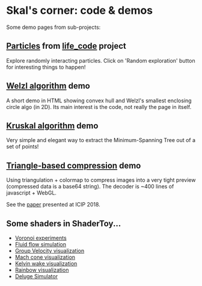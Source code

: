# Skal's corner: code & demos

Some demo pages from sub-projects:

## [Particles](https://skal65535.github.io/particle_life/particle_life.html#91651088029) from [life_code](https://github.com/skal65535/life_code) project

   Explore randomly interacting particles. Click on 'Random exploration' button for interesting things to happen!


## [Welzl algorithm](https://skal65535.github.io/convex_hull/index.html) demo

   A short demo in HTML showing convex hull and Welzl's
   smallest enclosing circle algo (in 2D).
   Its main interest is the code, not really the page in itself.

## [Kruskal algorithm](https://skal65535.github.io/network/kruskal.html) demo

   Very simple and elegant way to extract the Minimum-Spanning Tree out
   of a set of points!

## [Triangle-based compression](https://skal65535.github.io/triangle/index.html) demo

   Using triangulation + colormap to compress images into a very tight preview
   (compressed data is a base64 string). The decoder is ~400 lines of javascript + WebGL.

   See the [paper](http://arxiv.org/abs/1809.02257) presented at ICIP 2018.

## Some shaders in ShaderToy...

  * [Voronoi experiments](https://www.shadertoy.com/view/ftByDD)
  * [Fluid flow simulation](https://www.shadertoy.com/view/ft2czK)
  * [Group Velocity visualization](https://www.shadertoy.com/view/stcBDB)
  * [Mach cone visualization](https://www.shadertoy.com/view/slKfWR)
  * [Kelvin wake visualization](https://www.shadertoy.com/view/stGBWh)
  * [Rainbow visualization](https://www.shadertoy.com/view/NlyfRV)
  * [Deluge Simulator](https://www.shadertoy.com/view/slKfWc)

